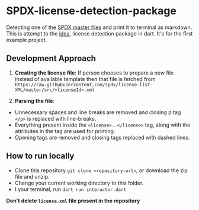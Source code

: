 # SPDX-license-detection-package
Detecting one of the [SPDX master files][FILES-SRC] and print it to terminal as markdown.
This is attempt to the [idea][IDEA-URI], license detection package in dart. It's for the first example project.

## Development Approach

1.  **Creating the license file**:
If person chooses to prepare a new file instead of available template then that file is fetched from `https://raw.githubusercontent.com/spdx/license-list-XML/master/src/<licenseId>.xml`

2.  **Parsing the file**:
* Unnecessary spaces and line breaks are removed and closing p tag `</p>` is replaced with line-breaks.
* Everything present inside the `<license>..</license>` tag, along with the attributes in the tag are used for printing.
* Opening tags are removed and closing tags replaced with dashed lines.



## How to run locally

* Clone this repository `git clone <repository-url>`, or download the zip file and unzip.
* Change your current working directory to this folder.
* I your terminal, run `dart run interactor.dart`

**Don't delete `license.xml` file present in the repository**



[IDEA-URI]: https://github.com/dart-lang/sdk/wiki/Dart-GSoC-2021-Project-Ideas#idea-spdx-license-detection-package

[FILES-SRC]: https://github.com/spdx/license-list-XML/tree/master/src

